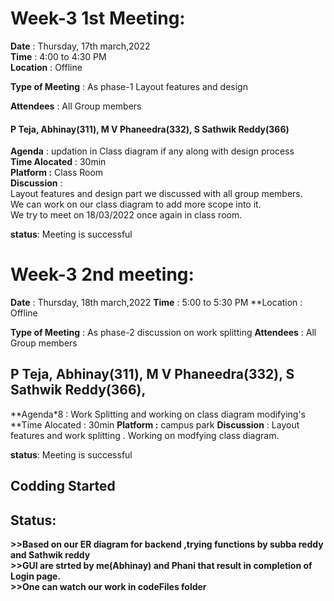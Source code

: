 # Week-3 1st Meeting:
**Date** : Thursday, 17th march,2022 <br>
**Time** : 4:00 to 4:30 PM <br>
**Location** : Offline <br>

**Type of Meeting** : As phase-1 Layout features and design <br>

**Attendees** : All Group members <br>

 #### P Teja, Abhinay(311), M V Phaneedra(332), S Sathwik Reddy(366) <br>

**Agenda** : updation in Class diagram if any along with design process <br>
**Time Alocated** : 30min <br>
**Platform :** Class Room <br>
**Discussion** : <br>
Layout features and design part we discussed with all group members.<br>
We can work on our class diagram to add more scope into it.<br>
We try to meet on 18/03/2022 once again in class room. <br>

**status**: Meeting is successful

# Week-3 2nd meeting:

**Date** : Thursday, 18th march,2022
**Time** : 5:00 to 5:30 PM
**Location : Offline

**Type of Meeting** : As phase-2 discussion on work splitting
**Attendees** : All Group members

## P Teja, Abhinay(311), M V Phaneedra(332), S Sathwik Reddy(366), 

**Agenda*8 : Work Splitting and working on class diagram modifying's 
**Time Alocated : 30min
**Platform :** campus park
**Discussion** :
Layout features and work splitting .
Working on modfying class diagram.

**status**: Meeting is successful
## Codding Started 
## Status:
**>>Based on our ER diagram for backend ,trying functions by subba reddy and Sathwik reddy** <br>
**>>GUI are strted by me(Abhinay) and Phani that result in completion of Login page.**<br>
**>>One can watch our work in codeFiles folder**<br>

